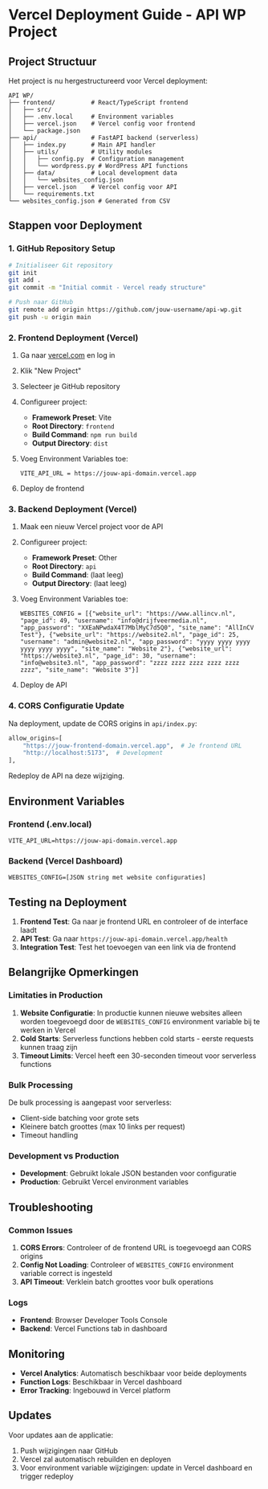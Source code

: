 # Vercel Deployment Guide - API WP Project

## Project Structuur

Het project is nu hergestructureerd voor Vercel deployment:

```
API WP/
├── frontend/          # React/TypeScript frontend
│   ├── src/
│   ├── .env.local     # Environment variables
│   ├── vercel.json    # Vercel config voor frontend
│   └── package.json
├── api/               # FastAPI backend (serverless)
│   ├── index.py       # Main API handler
│   ├── utils/         # Utility modules
│   │   ├── config.py  # Configuration management
│   │   └── wordpress.py # WordPress API functions
│   ├── data/          # Local development data
│   │   └── websites_config.json
│   ├── vercel.json    # Vercel config voor API
│   └── requirements.txt
└── websites_config.json # Generated from CSV
```

## Stappen voor Deployment

### 1. GitHub Repository Setup

```bash
# Initialiseer Git repository
git init
git add .
git commit -m "Initial commit - Vercel ready structure"

# Push naar GitHub
git remote add origin https://github.com/jouw-username/api-wp.git
git push -u origin main
```

### 2. Frontend Deployment (Vercel)

1. Ga naar [vercel.com](https://vercel.com) en log in
2. Klik "New Project"
3. Selecteer je GitHub repository
4. Configureer project:
   - **Framework Preset**: Vite
   - **Root Directory**: `frontend`
   - **Build Command**: `npm run build`
   - **Output Directory**: `dist`

5. Voeg Environment Variables toe:
   ```
   VITE_API_URL = https://jouw-api-domain.vercel.app
   ```

6. Deploy de frontend

### 3. Backend Deployment (Vercel)

1. Maak een nieuw Vercel project voor de API
2. Configureer project:
   - **Framework Preset**: Other
   - **Root Directory**: `api`
   - **Build Command**: (laat leeg)
   - **Output Directory**: (laat leeg)

3. Voeg Environment Variables toe:
   ```
   WEBSITES_CONFIG = [{"website_url": "https://www.allincv.nl", "page_id": 49, "username": "info@drijfveermedia.nl", "app_password": "XXEaNPwdaX4T7MblMyC7d5Q0", "site_name": "AllInCV Test"}, {"website_url": "https://website2.nl", "page_id": 25, "username": "admin@website2.nl", "app_password": "yyyy yyyy yyyy yyyy yyyy yyyy", "site_name": "Website 2"}, {"website_url": "https://website3.nl", "page_id": 30, "username": "info@website3.nl", "app_password": "zzzz zzzz zzzz zzzz zzzz zzzz", "site_name": "Website 3"}]
   ```

4. Deploy de API

### 4. CORS Configuratie Update

Na deployment, update de CORS origins in `api/index.py`:

```python
allow_origins=[
    "https://jouw-frontend-domain.vercel.app",  # Je frontend URL
    "http://localhost:5173",  # Development
],
```

Redeploy de API na deze wijziging.

## Environment Variables

### Frontend (.env.local)
```
VITE_API_URL=https://jouw-api-domain.vercel.app
```

### Backend (Vercel Dashboard)
```
WEBSITES_CONFIG=[JSON string met website configuraties]
```

## Testing na Deployment

1. **Frontend Test**: Ga naar je frontend URL en controleer of de interface laadt
2. **API Test**: Ga naar `https://jouw-api-domain.vercel.app/health` 
3. **Integration Test**: Test het toevoegen van een link via de frontend

## Belangrijke Opmerkingen

### Limitaties in Production

1. **Website Configuratie**: In productie kunnen nieuwe websites alleen worden toegevoegd door de `WEBSITES_CONFIG` environment variable bij te werken in Vercel
2. **Cold Starts**: Serverless functions hebben cold starts - eerste requests kunnen traag zijn
3. **Timeout Limits**: Vercel heeft een 30-seconden timeout voor serverless functions

### Bulk Processing

De bulk processing is aangepast voor serverless:
- Client-side batching voor grote sets
- Kleinere batch groottes (max 10 links per request)
- Timeout handling

### Development vs Production

- **Development**: Gebruikt lokale JSON bestanden voor configuratie
- **Production**: Gebruikt Vercel environment variables

## Troubleshooting

### Common Issues

1. **CORS Errors**: Controleer of de frontend URL is toegevoegd aan CORS origins
2. **Config Not Loading**: Controleer of `WEBSITES_CONFIG` environment variable correct is ingesteld
3. **API Timeout**: Verklein batch groottes voor bulk operations

### Logs

- **Frontend**: Browser Developer Tools Console
- **Backend**: Vercel Functions tab in dashboard

## Monitoring

- **Vercel Analytics**: Automatisch beschikbaar voor beide deployments
- **Function Logs**: Beschikbaar in Vercel dashboard
- **Error Tracking**: Ingebouwd in Vercel platform

## Updates

Voor updates aan de applicatie:
1. Push wijzigingen naar GitHub
2. Vercel zal automatisch rebuilden en deployen
3. Voor environment variable wijzigingen: update in Vercel dashboard en trigger redeploy
